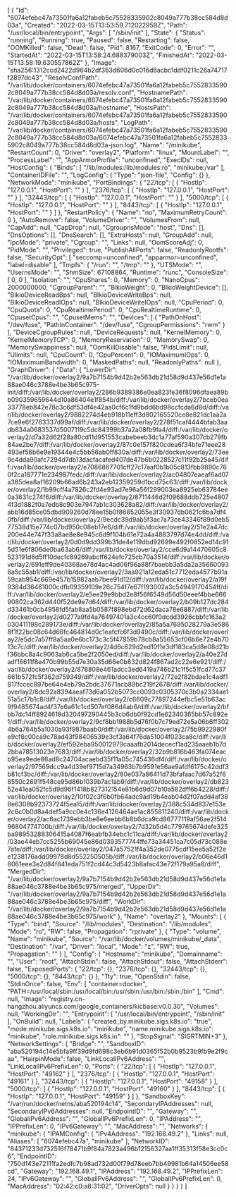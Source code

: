 [
    {
        "Id": "6074efebc47a73501fa6a12fabeb5c75528335902c8049a777b38cc584d8d03a",
        "Created": "2022-03-15T13:53:59.712022959Z",
        "Path": "/usr/local/bin/entrypoint",
        "Args": [
            "/sbin/init"
        ],
        "State": {
            "Status": "running",
            "Running": true,
            "Paused": false,
            "Restarting": false,
            "OOMKilled": false,
            "Dead": false,
            "Pid": 8167,
            "ExitCode": 0,
            "Error": "",
            "StartedAt": "2022-03-15T13:58:24.688379003Z",
            "FinishedAt": "2022-03-15T13:58:19.630557862Z"
        },
        "Image": "sha256:1312ccd2422d964b2df363d606d0c016d6acbc1ddf0211c26a74717f2897dc43",
        "ResolvConfPath": "/var/lib/docker/containers/6074efebc47a73501fa6a12fabeb5c75528335902c8049a777b38cc584d8d03a/resolv.conf",
        "HostnamePath": "/var/lib/docker/containers/6074efebc47a73501fa6a12fabeb5c75528335902c8049a777b38cc584d8d03a/hostname",
        "HostsPath": "/var/lib/docker/containers/6074efebc47a73501fa6a12fabeb5c75528335902c8049a777b38cc584d8d03a/hosts",
        "LogPath": "/var/lib/docker/containers/6074efebc47a73501fa6a12fabeb5c75528335902c8049a777b38cc584d8d03a/6074efebc47a73501fa6a12fabeb5c75528335902c8049a777b38cc584d8d03a-json.log",
        "Name": "/minikube",
        "RestartCount": 0,
        "Driver": "overlay2",
        "Platform": "linux",
        "MountLabel": "",
        "ProcessLabel": "",
        "AppArmorProfile": "unconfined",
        "ExecIDs": null,
        "HostConfig": {
            "Binds": [
                "/lib/modules:/lib/modules:ro",
                "minikube:/var"
            ],
            "ContainerIDFile": "",
            "LogConfig": {
                "Type": "json-file",
                "Config": {}
            },
            "NetworkMode": "minikube",
            "PortBindings": {
                "22/tcp": [
                    {
                        "HostIp": "127.0.0.1",
                        "HostPort": ""
                    }
                ],
                "2376/tcp": [
                    {
                        "HostIp": "127.0.0.1",
                        "HostPort": ""
                    }
                ],
                "32443/tcp": [
                    {
                        "HostIp": "127.0.0.1",
                        "HostPort": ""
                    }
                ],
                "5000/tcp": [
                    {
                        "HostIp": "127.0.0.1",
                        "HostPort": ""
                    }
                ],
                "8443/tcp": [
                    {
                        "HostIp": "127.0.0.1",
                        "HostPort": ""
                    }
                ]
            },
            "RestartPolicy": {
                "Name": "no",
                "MaximumRetryCount": 0
            },
            "AutoRemove": false,
            "VolumeDriver": "",
            "VolumesFrom": null,
            "CapAdd": null,
            "CapDrop": null,
            "CgroupnsMode": "host",
            "Dns": [],
            "DnsOptions": [],
            "DnsSearch": [],
            "ExtraHosts": null,
            "GroupAdd": null,
            "IpcMode": "private",
            "Cgroup": "",
            "Links": null,
            "OomScoreAdj": 0,
            "PidMode": "",
            "Privileged": true,
            "PublishAllPorts": false,
            "ReadonlyRootfs": false,
            "SecurityOpt": [
                "seccomp=unconfined",
                "apparmor=unconfined",
                "label=disable"
            ],
            "Tmpfs": {
                "/run": "",
                "/tmp": ""
            },
            "UTSMode": "",
            "UsernsMode": "",
            "ShmSize": 67108864,
            "Runtime": "runc",
            "ConsoleSize": [
                0,
                0
            ],
            "Isolation": "",
            "CpuShares": 0,
            "Memory": 0,
            "NanoCpus": 2000000000,
            "CgroupParent": "",
            "BlkioWeight": 0,
            "BlkioWeightDevice": [],
            "BlkioDeviceReadBps": null,
            "BlkioDeviceWriteBps": null,
            "BlkioDeviceReadIOps": null,
            "BlkioDeviceWriteIOps": null,
            "CpuPeriod": 0,
            "CpuQuota": 0,
            "CpuRealtimePeriod": 0,
            "CpuRealtimeRuntime": 0,
            "CpusetCpus": "",
            "CpusetMems": "",
            "Devices": [
                {
                    "PathOnHost": "/dev/fuse",
                    "PathInContainer": "/dev/fuse",
                    "CgroupPermissions": "rwm"
                }
            ],
            "DeviceCgroupRules": null,
            "DeviceRequests": null,
            "KernelMemory": 0,
            "KernelMemoryTCP": 0,
            "MemoryReservation": 0,
            "MemorySwap": 0,
            "MemorySwappiness": null,
            "OomKillDisable": false,
            "PidsLimit": null,
            "Ulimits": null,
            "CpuCount": 0,
            "CpuPercent": 0,
            "IOMaximumIOps": 0,
            "IOMaximumBandwidth": 0,
            "MaskedPaths": null,
            "ReadonlyPaths": null
        },
        "GraphDriver": {
            "Data": {
                "LowerDir": "/var/lib/docker/overlay2/9a7b7154b9d42b2e563db21d58d9d437e56d1e1a88ae046c3788e4be3b65c975-init/diff:/var/lib/docker/overlay2/286b9389386e0ea823fe36f8096dfaea89bb090359659644d10a86404e1f854b/diff:/var/lib/docker/overlay2/7bceb0ea33778eb842e78c3c6df53df4e42aa0cf6c1fd9bdd6bd98ccfcda6d8d/diff:/var/lib/docker/overlay2/9882274d4eb918b11eff3d802165520ce8e821dc1aa2a7ce9e6f2763337d99af/diff:/var/lib/docker/overlay2/278f51caf4444bfab3aadb834a0683537d5007119c5dc84399b37a2a08fb9fa4/diff:/var/lib/docker/overlay2/d7a32d62f28a80cd11d951553cabebeeb3dc1a77af590a307cb279fb84ae2be7/diff:/var/lib/docker/overlay2/87c0e157f820cdea6f34bfe71eee28493ef56b6e9e19344e4c5bb56ab0ff830a/diff:/var/lib/docker/overlay2/73ee9c4dda90afc7294d7db13dacfacafed407de47b6b0228527c11f92b25a45/diff:/var/lib/docker/overlay2/e7086867701cff27c17aaf0b1b05c813fbb9890c760f2ca187771e234987fedc/diff:/var/lib/docker/overlay2/ac04807eaeaf6ad07a385dea8af16209b66ad6b243a2eb12359259d1bcd75c63/diff:/var/lib/docker/overlay2/1b99cff4a7826c2fd4e93ad7e96a56f299003ea8925eb63784ee0a3631c274f6/diff:/var/lib/docker/overlay2/8711446d2f09688ddb725e48074f3d1882f0a7edb8c903e7947ab1c303628a82/diff:/var/lib/docker/overlay2/abb16d85ce05dbd909260d78ee15b0f86852055e3f30937db0621c6ba7df40fb/diff:/var/lib/docker/overlay2/9ecdc39d9ab5f3ac7a73ce43346f89d0eb577538d15e774c07bd950c08eb17e6/diff:/var/lib/docker/overlay2/51e2a47dc200e44e747f33a8ae8e8e945c6d9f104b61e72a4a4883797d74e4dd/diff:/var/lib/docker/overlay2/0d0d9dd399b31de4e119dbd92699e492f0852ed14c915d51e6f806de0ba63ab6/diff:/var/lib/docker/overlay2/cce6d9a14470605c8523191d6d5ff10decfc89269abcff624efc725cb70a3514/diff:/var/lib/docker/overlay2/691eff9de40368ae78d4ac4ad06f96a88f7baebb3a5da2a356600938a5c55ab1/diff:/var/lib/docker/overlay2/3aa921a12eda51c7712eda4577b91a59cab954c669e457b15982aab7bee91d12/diff:/var/lib/docker/overlay2/a19f9384d36461000cdfb09359109e26c754f7e67f193002a3c54949170454ff/diff:/var/lib/docker/overlay2/e5ee29e9bbd2e8f56f6549d56d50eeef4bbe66690802ca362d440f52de9e7d64/diff:/var/lib/docker/overlay2/b09b127dc284d33461b0cb4958fd5fab8aa5b0587f898ebd72d62daca78e6887/diff:/var/lib/docker/overlay2/d0277a9fd4a76497401a3c4cc60f0dcdd3926cbbfc163a2030411198c289173e/diff:/var/lib/docker/overlay2/85a5a7695028279a3e5868f1f22bc08c64d66fc464814d0c1eafcfc6f3d9490c/diff:/var/lib/docker/overlay2/e5dc7a57ff8a5aa0e6bc173c3c5f47859b78cb8a55653cf06b6e72e4b7013c7c/diff:/var/lib/docker/overlay2/4d6c629d2ed10f1e3df183ca5d8e08d21bf36bbc8a4c9063ab6ca5be2f2050ed/diff:/var/lib/docker/overlay2/a40e27dadf16611f8e470b99b55d7e30a35d66e0b832d824f867ad2c22e6e921/diff:/var/lib/docker/overlay2/878808e461adcc3ed6419a746b21c1f5c51fcd77c37661b572fc5f362d759349/diff:/var/lib/docker/overlay2/72e2f82bdae1c4adf1817fccec897be64e4eb79a2bdc37671acb89bc219f2678/diff:/var/lib/docker/overlay2/8dc92a8394aeaf73d6a052b5073cc0093c0305370c3b0a2334ae151a5c17b1c8/diff:/var/lib/docker/overlay2/c6609c77897244efbc5e51b63ac9f9485674ad4f37e6a61c1cd507ef086d4ab6/diff:/var/lib/docker/overlay2/bfbb7dc14ff8924618d320497290445b3cb6db0f92cd1e62340365bb57c892e1/diff:/var/lib/docker/overlay2/9cf8bb1988b5d76f0b7c79ed72e5a06b6ff3024b6a764b5a1030a93f987baab0/diff:/var/lib/docker/overlay2/75b9922980fe9cf8c00ca9c78ad43f98406539e3cf3a64f76da51004f023ca8c/diff:/var/lib/docker/overlay2/ef592eba950012979caaafb2014dececf1ad235aaeb1b7d2bba78513023e7683/diff:/var/lib/docker/overlay2/32b9b816b463fa074eacb95ea9ede86ad8c24704acaebd35f11a05c745436df4/diff:/var/lib/docker/overlay2/97569dcc9a4d39ef9715d7a34963b7b9591e56ae9afdf6175c42ddf3b81cf3bc/diff:/var/lib/docker/overlay2/80e037a86411d73bfafaac7d67a52f68550c2691f548ce95d86b1039b7ac1ab9/diff:/var/lib/docker/overlay2/db82352e41ea052fc5d9d96f1418b827312154e81b6d9d07b10a582dff6b4228/diff:/var/lib/docker/overlay2/10f02c3f6b0fb64adc9ad19b4eab04d2f07add4af388e6308b92373724f5ea15/diff:/var/lib/docker/overlay2/388c534d837e153e2c6c0b0d8a4def5a9cc0e4c136e4126464ae1ac855811240/diff:/var/lib/docker/overlay2/ac6ac1739ebb3be8e6eebb6b8b6dca9cd86777119af56ae2f51496804774700b/diff:/var/lib/docker/overlay2/7d32b5d4c779765674defe325ba98953288306415a4087f6eabfb34ebc1c11ca/diff:/var/lib/docker/overlay2/03ae44eb7cc5255b69045e86d0393577744ffe73a34451ca7c05d73c088e7afe/diff:/var/lib/docker/overlay2/047a57521f4a352de0775cdf15ee5a52f2ee1238176add09978d8d552250505b/diff:/var/lib/docker/overlay2/b06e46d18061eee3e2d84f841eda751f2cd44c3d5423b8afac43e72f179a95a8/diff",
                "MergedDir": "/var/lib/docker/overlay2/9a7b7154b9d42b2e563db21d58d9d437e56d1e1a88ae046c3788e4be3b65c975/merged",
                "UpperDir": "/var/lib/docker/overlay2/9a7b7154b9d42b2e563db21d58d9d437e56d1e1a88ae046c3788e4be3b65c975/diff",
                "WorkDir": "/var/lib/docker/overlay2/9a7b7154b9d42b2e563db21d58d9d437e56d1e1a88ae046c3788e4be3b65c975/work"
            },
            "Name": "overlay2"
        },
        "Mounts": [
            {
                "Type": "bind",
                "Source": "/lib/modules",
                "Destination": "/lib/modules",
                "Mode": "ro",
                "RW": false,
                "Propagation": "rprivate"
            },
            {
                "Type": "volume",
                "Name": "minikube",
                "Source": "/var/lib/docker/volumes/minikube/_data",
                "Destination": "/var",
                "Driver": "local",
                "Mode": "z",
                "RW": true,
                "Propagation": ""
            }
        ],
        "Config": {
            "Hostname": "minikube",
            "Domainname": "",
            "User": "root",
            "AttachStdin": false,
            "AttachStdout": false,
            "AttachStderr": false,
            "ExposedPorts": {
                "22/tcp": {},
                "2376/tcp": {},
                "32443/tcp": {},
                "5000/tcp": {},
                "8443/tcp": {}
            },
            "Tty": true,
            "OpenStdin": false,
            "StdinOnce": false,
            "Env": [
                "container=docker",
                "PATH=/usr/local/sbin:/usr/local/bin:/usr/sbin:/usr/bin:/sbin:/bin"
            ],
            "Cmd": null,
            "Image": "registry.cn-hangzhou.aliyuncs.com/google_containers/kicbase:v0.0.30",
            "Volumes": null,
            "WorkingDir": "",
            "Entrypoint": [
                "/usr/local/bin/entrypoint",
                "/sbin/init"
            ],
            "OnBuild": null,
            "Labels": {
                "created_by.minikube.sigs.k8s.io": "true",
                "mode.minikube.sigs.k8s.io": "minikube",
                "name.minikube.sigs.k8s.io": "minikube",
                "role.minikube.sigs.k8s.io": ""
            },
            "StopSignal": "SIGRTMIN+3"
        },
        "NetworkSettings": {
            "Bridge": "",
            "SandboxID": "aba520194c14e5bfa9ff39d9fd698c3eb6b91d0365f52b0b9523b9fb9e2f9caa",
            "HairpinMode": false,
            "LinkLocalIPv6Address": "",
            "LinkLocalIPv6PrefixLen": 0,
            "Ports": {
                "22/tcp": [
                    {
                        "HostIp": "127.0.0.1",
                        "HostPort": "49162"
                    }
                ],
                "2376/tcp": [
                    {
                        "HostIp": "127.0.0.1",
                        "HostPort": "49161"
                    }
                ],
                "32443/tcp": [
                    {
                        "HostIp": "127.0.0.1",
                        "HostPort": "49158"
                    }
                ],
                "5000/tcp": [
                    {
                        "HostIp": "127.0.0.1",
                        "HostPort": "49160"
                    }
                ],
                "8443/tcp": [
                    {
                        "HostIp": "127.0.0.1",
                        "HostPort": "49159"
                    }
                ]
            },
            "SandboxKey": "/var/run/docker/netns/aba520194c14",
            "SecondaryIPAddresses": null,
            "SecondaryIPv6Addresses": null,
            "EndpointID": "",
            "Gateway": "",
            "GlobalIPv6Address": "",
            "GlobalIPv6PrefixLen": 0,
            "IPAddress": "",
            "IPPrefixLen": 0,
            "IPv6Gateway": "",
            "MacAddress": "",
            "Networks": {
                "minikube": {
                    "IPAMConfig": {
                        "IPv4Address": "192.168.49.2"
                    },
                    "Links": null,
                    "Aliases": [
                        "6074efebc47a",
                        "minikube"
                    ],
                    "NetworkID": "84371233d732516f78471b9f84a7823a496b12156327aa1ff35313f58e3cc0c6",
                    "EndpointID": "750d143e72111fa2edfc7b98ad732d00f79d78eeb7bb49981b64a14506ee58cd",
                    "Gateway": "192.168.49.1",
                    "IPAddress": "192.168.49.2",
                    "IPPrefixLen": 24,
                    "IPv6Gateway": "",
                    "GlobalIPv6Address": "",
                    "GlobalIPv6PrefixLen": 0,
                    "MacAddress": "02:42:c0:a8:31:02",
                    "DriverOpts": null
                }
            }
        }
    }
]
